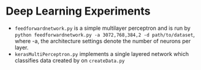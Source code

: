 # Deep Learning Experiments

* `feedforwardnetwork.py` is a simple multilayer perceptron and is run by `python feedforwardnetwork.py -a 3072,768,384,2 -d path/to/dataset`, where -a, the architecture settings denote the number of neurons per layer.
* `kerasMultiPerceptron.py` implements a single layered network which classifies data created by on `createData.py`
